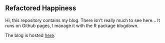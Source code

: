 ## Refactored Happiness

Hi, this repository contains my blog. There isn't really much to see here...
It runs on Github pages, I manage it with the R package blogdown.

The blog is hosted [here](http://naelvis.github.io/refactored-happiness/).

